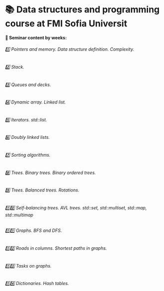 # :books: Data structures and programming course at FMI Sofia Universit


#### :pushpin: Seminar content by weeks:

###### :one: Pointers and memory. Data structure definition. Complexity.

###### :two: Stack.

###### :three: Queues and decks.

###### :four: Dynamic array. Linked list.

###### :five: Iterators. std::list.

###### :six: Doubly linked lists.

###### :seven: Sorting algorithms.

###### :eight: Trees. Binary trees. Binary ordered trees.

###### :nine: Trees. Balanced trees. Rotations.

###### :one::zero: Self-balancing trees. AVL trees. std::set, std::multiset, std::map, std::multimap

###### :one::one: Graphs. BFS and DFS.

###### :one::two: Roads in columns. Shortest paths in graphs.

###### :one::three: Tasks on graphs.

###### :one::four: Dictionaries. Hash tables.

